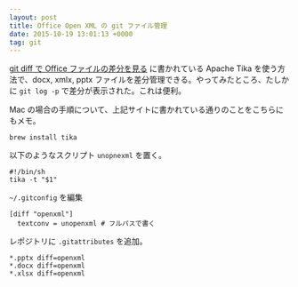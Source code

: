 ```yaml
---
layout: post
title: Office Open XML の git ファイル管理
date: 2015-10-19 13:01:13 +0000
tag: git
---
```

[git diff で Office ファイルの差分を見る](http://qiita.com/shuhei/items/6a18d968051378d7ac1a) に書かれている Apache Tika を使う方法で、docx, xmlx, pptx ファイルを差分管理できる。やってみたところ、たしかに ```git log -p``` で差分が表示された。これは便利。

Mac の場合の手順について、上記サイトに書かれている通りのことをこちらにもメモ。

~~~~
brew install tika
~~~~

以下のようなスクリプト `unopnexml` を置く。

~~~~
#!/bin/sh
tika -t "$1"
~~~~

```~/.gitconfig``` を編集

~~~~
[diff "openxml"]
  textconv = unopenxml # フルパスで書く
~~~~

レポジトリに ```.gitattributes``` を追加。

~~~~
*.pptx diff=openxml
*.docx diff=openxml
*.xlsx diff=openxml
~~~~

